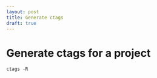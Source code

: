 ```yaml
---
layout: post
title: Generate ctags
draft: true
---
```


Generate ctags for a project
============================

    ctags -R
